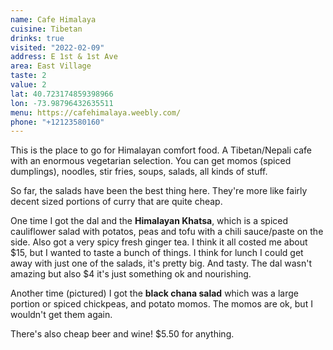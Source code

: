 ```yaml
---
name: Cafe Himalaya
cuisine: Tibetan
drinks: true
visited: "2022-02-09"
address: E 1st & 1st Ave
area: East Village
taste: 2
value: 2
lat: 40.723174859398966
lon: -73.98796432635511
menu: https://cafehimalaya.weebly.com/
phone: "+12123580160"
---
```


This is the place to go for Himalayan comfort food. A Tibetan/Nepali cafe with an enormous vegetarian selection. You can get momos (spiced dumplings), noodles, stir fries, soups, salads,  all kinds of stuff.

So far, the salads have been the best thing here. They're more like fairly decent sized portions of curry that are quite cheap.

One time I got the dal and the **Himalayan Khatsa**, which is a spiced cauliflower salad with potatos, peas and tofu with a chili sauce/paste on the side. Also got a very spicy fresh ginger tea. I think it all costed me about $15, but I wanted to taste a bunch of things. I think for lunch I could get away with just one of the salads, it's pretty big. And tasty. The dal wasn't amazing but also $4 it's just something ok and nourishing.

Another time (pictured) I got the **black chana salad** which was a large portion or spiced chickpeas, and potato momos. The momos are ok, but I wouldn't get them again.

There's also cheap beer and wine! $5.50 for anything.
